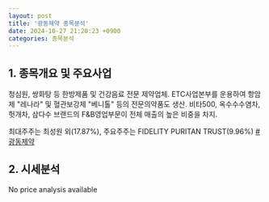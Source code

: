 ```yaml
---
layout: post
title: '광동제약 종목분석'
date: 2024-10-27 21:20:23 +0900
categories: 종목분석
---
```


## 1. 종목개요 및 주요사업

청심원, 쌍화탕 등 한방제품 및 건강음료 전문 제약업체. ETC사업본부를 운용하여 항암제 "레나라" 및 혈관보강제 "베니톨" 등의 전문의약품도 생산. 비타500, 옥수수수염차, 헛개차, 삼다수 브랜드의 F&B영업부문이 전체 매출의 높은 비중을 차지.

최대주주는 최성원 외(17.87%), 주요주주는 FIDELITY PURITAN TRUST(9.96%)
[#광동제약](#)

## 2. 시세분석

No price analysis available
